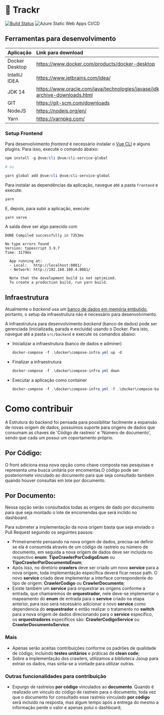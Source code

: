 # 🚚 Trackr

[![Build Status](https://dev.azure.com/estouro-de-pilha/trackr/_apis/build/status/Backend?branchName=main)](https://dev.azure.com/estouro-de-pilha/trackr/_build/latest?definitionId=3&branchName=main) ![Azure Static Web Apps CI/CD](https://github.com/Jefh-Graduacao/dev3-trackr/workflows/Azure%20Static%20Web%20Apps%20CI/CD/badge.svg)

## Ferramentas para desenvolvimento

| Aplicação | Link para download |
| :--- | :--- |
| Docker Desktop | https://www.docker.com/products/docker-desktop |
| IntelliJ IDEA | https://www.jetbrains.com/idea/ |
| JDK 14         | https://www.oracle.com/java/technologies/javase/jdk14-archive-downloads.html |
| GIT | https://git-scm.com/downloads |
| NodeJS | https://nodejs.org/en/ |
| Yarn | https://yarnpkg.com/ |

### Setup Frontend

Para desenvolvimento _frontend_ é necessário instalar o [Vue CLI](https://cli.vuejs.org/) e alguns plugins. Para isso, execute o comando abaixo:

```powershell
npm install -g @vue/cli @vue/cli-service-global

# ou

yarn global add @vue/cli @vue/cli-service-global
```

Para instalar as dependências da aplicação, navegue até a pasta `frontend` e execute:

```powershell
yarn
```

E, depois, para subir a aplicação, execute:

```powershell
yarn serve
```

A saída deve ser algo parecido com

```none
DONE Compiled successfully in 7353ms
          
No type errors found
Version: typescript 3.9.7
Time: 3179ms

  App running at:
  - Local:   http://localhost:8081/
  - Network: http://192.168.100.4:8081/

  Note that the development build is not optimized.
  To create a production build, run yarn build.
```


## Infraestrutura 

Atualmente o _backend_ usa um [banco de dados em memória embutido](https://www.h2database.com/html/main.html), portanto, o setup da infraestrutura não é necessário para desenvolvimento.

A infraestrutura para desenvolvimento _backend_ (banco de dados) pode ser gerenciada (inicializada, parada e excluída) usando o Docker. Para isto, navegue até a pasta `src/backend` e execute os comandos abaixo:

* Inicializar a infraestrutura (banco de dados e adminer)

    ```powershell
    docker-compose -f .\docker\compose-infra.yml up -d
    ``` 

* Finalizar a infraestrutura

    ```powershell
    docker-compose -f .\docker\compose-infra.yml down
    ```

* Executar a aplicação como container

    ```powershell
    docker-compose -f .\docker\compose-infra.yml -f .\docker\compose-backend.yml up -d --build
    ```
    
# Como contribuir
    
A Estrutura do backend foi pensada para possibilitar facilmente a expansão de novas origem de dados, possuimos suporte para origens de dados que consumam as chaves de 'Código de rastreio' e 'Número de documento', sendo que cada um possui um coportamento próprio.

## Por Código: 

O front adiciona essa nova opção como chave composta nas pesquisas e representa uma busca unitária por encomentas.O código pode ser posteriormete vinculado ao documento para que seja consultado também quando houver consultas em lote por documento.

## Por Documento: 
Nessa opção serão consultados todas as origens de dado por documento para que seja montado o lote de encomendas que será inclído no dashboard.
    
Para submeter a implementação da nova origem basta que seja enviado o Pull Request seguindo os seguintes passos:
    
  * Primeiramente pensando na nova origem de dados, precisa-se definir se ela é consumida através de um código de rastreio ou número de documento, em seguida a nova origem de dados deve ser incluida no respectivo **enum**: **TipoCrawlerPorCodigoEnum** ou **TipoCrawlerPorDocumentoEnum**;
  * Após isso, no diretório **crawlers** deve ser criado um novo **service** para a nova origem, toda implementação específica deverá ficar nesse path. O novo **service** criado deve implementar a interface correspondente do tipo de origem: **CrawlerCodigo** ou **CrawlerDocumento**;
  * Existe também um **service** para orquestrar as origens conforme a entrada, que chamaremos de **orquestrador**, nele deve-se implementar o mapeamento do **enum** de entrada para o **service** criado na etapa anterior, para isso será necessário adicionar o novo **service** como dependencia do **orquestrador** e então realizar o tratamento no **switch** para a nova origem de dados direcionando para o **service** específico, os **orquestradores** específicos são: **CrawlerCodigoService** ou **CrawlerDocumentoService**.

### Mais   
* Apenas serão aceitas contribuições conforme os padrões de qualidade de código, incluindo **testes unitários** e práticas de **clean code**;
* Sobre a implementação dos crawlers, utilizamos a biblioteca Jsoup para extrair os dados, mas sinta-se a vontade para utilizar outras.
    
### Outras funcionalidades para contribuição
* Expurgo de rastreios **por código** vinculados ao **documento**. Quando é realizado um vinculo do código de rastreio para o documento, toda vez que o documento for consultado esse rastreio vinculado **por código** será incluido na resposta, mas algum tempo após a entrega do mesmo a informação perde o valor e apenas polui o dashboard;
